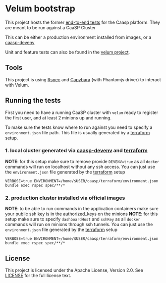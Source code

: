 # Velum bootstrap

This project hosts the former [end-to-end tests](https://github.com/kubic-project/e2e-tests) for the Caasp platform. They are meant to be run against a CaaSP Cluster

This can be either a production environment installed from images, or a [caasp-devenv](https://github.com/kubic-project/caasp-devenv)

Unit and feature tests can also be found in the [velum project](https://github.com/kubic-project/velum).

## Tools

This project is using [Rspec](http://rspec.info/) and [Capybara](http://www.rubydoc.info/gems/capybara)
(with Phantomjs driver) to interact with Velum.

## Running the tests

First you need to have a running CaaSP cluster with `velum` ready to register the first user, and at least 2 minions up and running.

To make sure the tests know where to run against you need to specify a `environment.json` file path. This file is usually generated by a [terraform](https://github.com/kubic-project/terraform) setup.

### 1. local cluster generated via [caasp-devenv](https://github.com/kubic-project/caasp-devenv) and [terraform](https://github.com/kubic-project/terraform)

**NOTE**: for this setup make sure to remove provide `DEVENV=true` as all `docker` commands will run on localhost without any ssh access. You can just use the `environment.json` file generated by the [terraform](https://github.com/kubic-project/terraform) setup

```
VERBOSE=true ENVIRONMENT=/home/$USER/caasp/terraform/environment.json bundle exec rspec spec/**/*
```

### 2. production cluster installed via official images

**NOTE**: to be able to run commands in the application containers make sure your public ssh key is in the authorized_keys on the minions
**NOTE**: for this setup make sure to specify `dashboardHost` and `sshKey` as all `docker` commands will run on minions through ssh tunnels. You can just use the `environment.json` file generated by the [terraform](https://github.com/kubic-project/terraform) setup

```
VERBOSE=true ENVIRONMENT=/home/$USER/caasp/terraform/environment.json bundle exec rspec spec/**/*
```

## License

This project is licensed under the Apache License, Version 2.0. See
[LICENSE](https://github.com/kubic-project/automation/velum-bootstrap/blob/master/LICENSE) for the full
license text.
